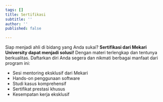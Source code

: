 ```yaml
---
tags: []
title: Sertifikasi
subtitle: ''
author: ''
published: false

---
```

Siap menjadi ahli di bidang yang Anda sukai? **Sertifikasi dari Mekari University dapat menjadi solusi!** Dengan materi terlengkap dan tentunya berkualitas. Daftarkan diri Anda segera dan nikmati berbagai manfaat dari program ini:

* Sesi mentoring eksklusif dari Mekari
* Hands-on penggunaan software
* Studi kasus komprehensif
* Sertifikat prestasi khusus
* Kesempatan kerja eksklusif